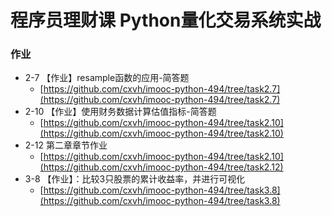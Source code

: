 # 程序员理财课 Python量化交易系统实战
### 作业
- 2-7 【作业】resample函数的应用-简答题
  - [https://github.com/cxvh/imooc-python-494/tree/task2.7](https://github.com/cxvh/imooc-python-494/tree/task2.7)
- 2-10 【作业】使用财务数据计算估值指标-简答题
  - [https://github.com/cxvh/imooc-python-494/tree/task2.10](https://github.com/cxvh/imooc-python-494/tree/task2.10) 
- 2-12 第二章章节作业
  - [https://github.com/cxvh/imooc-python-494/tree/task2.10](https://github.com/cxvh/imooc-python-494/tree/task2.12)  
- 3-8 【作业】：比较3只股票的累计收益率，并进行可视化
  - [https://github.com/cxvh/imooc-python-494/tree/task3.8](https://github.com/cxvh/imooc-python-494/tree/task3.8)
	
